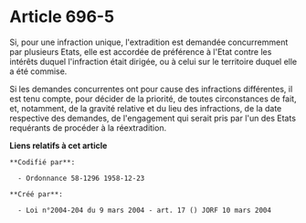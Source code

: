 # Article 696-5

Si, pour une infraction unique, l'extradition est demandée concurremment par plusieurs Etats, elle est accordée de préférence
à l'Etat contre les intérêts duquel l'infraction était dirigée, ou à celui sur le territoire duquel elle a été commise.

Si les demandes concurrentes ont pour cause des infractions différentes, il est tenu compte, pour décider de la priorité, de
toutes circonstances de fait, et, notamment, de la gravité relative et du lieu des infractions, de la date respective des
demandes, de l'engagement qui serait pris par l'un des Etats requérants de procéder à la réextradition.

**Liens relatifs à cet article**

	**Codifié par**:

	  - Ordonnance 58-1296 1958-12-23

	**Créé par**:

	  - Loi n°2004-204 du 9 mars 2004 - art. 17 () JORF 10 mars 2004
